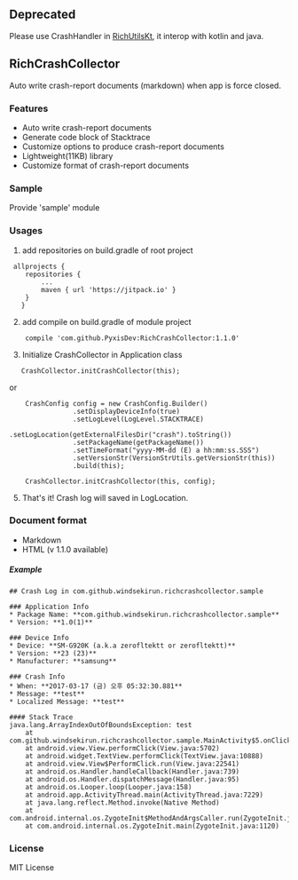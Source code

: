 ## Deprecated
Please use CrashHandler in [RichUtilsKt](https://github.com/WindSekirun/RichUtilsKt), it interop with kotlin and java.

## RichCrashCollector
Auto write crash-report documents (markdown) when app is force closed.

### Features
* Auto write crash-report documents
* Generate code block of Stacktrace
* Customize options to produce crash-report documents
* Lightweight(11KB) library
* Customize format of crash-report documents

### Sample
Provide 'sample' module

### Usages
1. add repositories on build.gradle of root project
```` 
 allprojects {
	repositories {
		...
		maven { url 'https://jitpack.io' }
	}
   } 
````
2. add compile on build.gradle of module project
````
    compile 'com.github.PyxisDev:RichCrashCollector:1.1.0'
````
3. Initialize CrashCollector in Application class 
````
   CrashCollector.initCrashCollector(this);
````
   or
````
    CrashConfig config = new CrashConfig.Builder()
                .setDisplayDeviceInfo(true)
                .setLogLevel(LogLevel.STACKTRACE)
                .setLogLocation(getExternalFilesDir("crash").toString())
                .setPackageName(getPackageName())
                .setTimeFormat("yyyy-MM-dd (E) a hh:mm:ss.SSS")
                .setVersionStr(VersionStrUtils.getVersionStr(this))
                .build(this);

    CrashCollector.initCrashCollector(this, config);
````
5. That's it! Crash log will saved in LogLocation.

### Document format
* Markdown
* HTML (v 1.1.0 available)

##### Example
````
## Crash Log in com.github.windsekirun.richcrashcollector.sample

### Application Info
* Package Name: **com.github.windsekirun.richcrashcollector.sample**
* Version: **1.0(1)**

### Device Info
* Device: **SM-G920K (a.k.a zerofltektt or zerofltektt)**
* Version: **23 (23)**
* Manufacturer: **samsung**

### Crash Info
* When: **2017-03-17 (금) 오후 05:32:30.881**
* Message: **test**
* Localized Message: **test**

#### Stack Trace
java.lang.ArrayIndexOutOfBoundsException: test
	at com.github.windsekirun.richcrashcollector.sample.MainActivity$5.onClick(MainActivity.java:59)
	at android.view.View.performClick(View.java:5702)
	at android.widget.TextView.performClick(TextView.java:10888)
	at android.view.View$PerformClick.run(View.java:22541)
	at android.os.Handler.handleCallback(Handler.java:739)
	at android.os.Handler.dispatchMessage(Handler.java:95)
	at android.os.Looper.loop(Looper.java:158)
	at android.app.ActivityThread.main(ActivityThread.java:7229)
	at java.lang.reflect.Method.invoke(Native Method)
	at com.android.internal.os.ZygoteInit$MethodAndArgsCaller.run(ZygoteInit.java:1230)
	at com.android.internal.os.ZygoteInit.main(ZygoteInit.java:1120)
````

### License
MIT License

